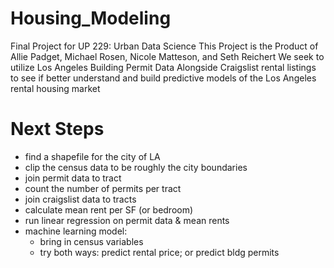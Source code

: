 # Housing_Modeling
Final Project for UP 229: Urban Data Science
This Project is the Product of Allie Padget, Michael Rosen, Nicole Matteson, and Seth Reichert
We seek to utilize Los Angeles Building Permit Data Alongside Craigslist rental listings to see if better understand and build predictive models of the Los Angeles rental housing market


# Next Steps
- find a shapefile for the city of LA
- clip the census data to be roughly the city boundaries
- join permit data to tract
- count the number of permits per tract
- join craigslist data to tracts
- calculate mean rent per SF (or bedroom)
- run linear regression on permit data & mean rents
- machine learning model:
    - bring in census variables
    - try both ways: predict rental price; or predict bldg permits
    
